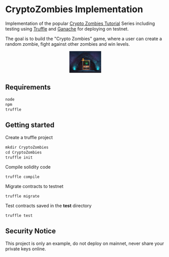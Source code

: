 # CryptoZombies Implementation 
Implementation of the popular [Crypto Zombies Tutorial](https://cryptozombies.io/) Series including testing using [Truffle](https://trufflesuite.com/) and [Ganache](https://trufflesuite.com/ganache/) for deploying on testnet. 

The goal is to build the "Crypto Zombies" game, where a user can create a random zombie, fight against other zombies and win levels. 


<p align="center">
<img src=https://github.com/agathakry/CryptoZombies/blob/main/assets/Screenshot%202022-04-15%20at%2020.26.12.png width="20%">
</p>


## Requirements 
```
node
npm
truffle 
```

## Getting started 
Create a truffle project
```
mkdir CryptoZombies 
cd CryptoZombies
truffle init
```
Compile solidity code
```
truffle compile
```
Migrate contracts to testnet 
``` 
truffle migrate 
```
Test contracts saved in the **test** directory 
```
truffle test
```

## Security Notice
This project is only an example, do not deploy on mainnet, never share your private keys online.